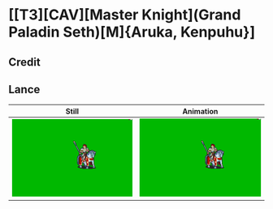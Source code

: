 # [\[T3\]\[CAV\]\[Master Knight\]\(Grand Paladin Seth\)\[M\]{Aruka, Kenpuhu}]

## Credit


	
## Lance

| Still | Animation |
| :---: | :-------: |
| ![Lance still](./Lance_000.png) | ![Lance animation](./Lance.gif) |
